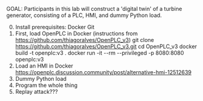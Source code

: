 GOAL: Participants in this lab will construct a 'digital twin' of a turbine generator, consisting of a PLC, HMI, and dummy Python load.

0. Install prerequisites:
    Docker
    Git
1. First, load OpenPLC in Docker (instructions from https://github.com/thiagoralves/OpenPLC_v3)
    git clone https://github.com/thiagoralves/OpenPLC_v3.git
    cd OpenPLC_v3
    docker build -t openplc:v3 .
    docker run -it --rm --privileged -p 8080:8080 openplc:v3
2. Load an HMI in Docker
    https://openplc.discussion.community/post/alternative-hmi-12512639
3. Dummy Python load
4. Program the whole thing
5. Replay attack???
